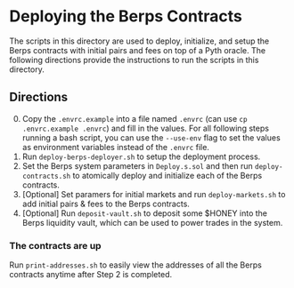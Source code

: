 # Deploying the Berps Contracts

The scripts in this directory are used to deploy, initialize, and setup the Berps contracts with initial pairs and fees
on top of a Pyth oracle. The following directions provide the instructions to run the scripts in this directory.

## Directions

0. Copy the `.envrc.example` into a file named `.envrc` (can use `cp .envrc.example .envrc`) and fill in the values. For
   all following steps running a bash script, you can use the `--use-env` flag to set the values as environment
   variables instead of the `.envrc` file.
1. Run `deploy-berps-deployer.sh` to setup the deployment process.
2. Set the Berps system parameters in `Deploy.s.sol` and then run `deploy-contracts.sh` to atomically deploy and
   initialize each of the Berps contracts.
3. [Optional] Set paramers for initial markets and run `deploy-markets.sh` to add initial pairs & fees to the Berps
   contracts.
4. [Optional] Run `deposit-vault.sh` to deposit some $HONEY into the Berps liquidity vault, which can be used to power
   trades in the system.

### The contracts are up

Run `print-addresses.sh` to easily view the addresses of all the Berps contracts anytime after Step 2 is completed.
